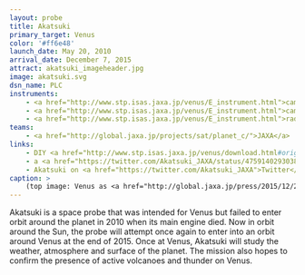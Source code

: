 ```yaml
---
layout: probe
title: Akatsuki
primary_target: Venus
color: '#ff6e48'
launch_date: May 20, 2010
arrival_date: December 7, 2015
attract: akatsuki_imageheader.jpg
image: akatsuki.svg
dsn_name: PLC
instruments:
    - <a href="http://www.stp.isas.jaxa.jp/venus/E_instrument.html">cameras</a>
    - <a href="http://www.stp.isas.jaxa.jp/venus/E_instrument.html">camera controller</a>
    - <a href="http://www.stp.isas.jaxa.jp/venus/E_instrument.html">radio transmitter</a>
teams:
    - <a href="http://global.jaxa.jp/projects/sat/planet_c/">JAXA</a>
links:
    - DIY <a href="http://www.stp.isas.jaxa.jp/venus/download.html#origami">origami</a> of Akatsuki
    - a <a href="https://twitter.com/Akatsuki_JAXA/status/475914029303877634">snowman of Akatsuki</a>
    - Akatsuki on <a href="https://twitter.com/Akatsuki_JAXA">Twitter</a>
caption: >
    (top image: Venus as <a href="http://global.jaxa.jp/press/2015/12/20151209_akatsuki.html">seen in ultraviolet</a> by Akatsuki at a distance of 72,000 km, JAXA)
---
```

Akatsuki is a space probe that was intended for Venus but failed to enter orbit around the planet in 2010 when its main engine died. Now in orbit around the Sun, the probe will attempt once again to enter into an orbit around Venus at the end of 2015. Once at Venus, Akatsuki will study the weather, atmosphere and surface of the planet. The mission also hopes to confirm the presence of active volcanoes and thunder on Venus.

